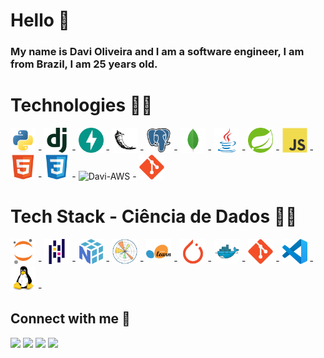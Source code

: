 <div>
  <h1>Hello 👋</h1>
</div>

<h3>My name is Davi Oliveira and I am a software engineer, I am from Brazil, I am 25 years old.</h3>

<div>
  <h1>Technologies 👨‍💻 </h1>
</div>

<img alt="Davi-Python" heigth="30" width="40" src="https://raw.githubusercontent.com/devicons/devicon/master/icons/python/python-original.svg"/> - 
<img alt="Davi-Django" heigth="30" width="40" src="https://raw.githubusercontent.com/devicons/devicon/master/icons/django/django-plain.svg"/> - 
<img alt="Davi-FastAPI" heigth="30" width="40" src="https://raw.githubusercontent.com/devicons/devicon/master/icons/fastapi/fastapi-original.svg"/> -
<img alt="Davi-Flask" heigth="30" width="40" src="https://raw.githubusercontent.com/devicons/devicon/master/icons/flask/flask-original.svg"/> -
<img alt="Davi-Postgresql" heigth="30" width="40" src="https://raw.githubusercontent.com/devicons/devicon/master/icons/postgresql/postgresql-original.svg"/> -
<img alt="Davi-Mongodb" heigth="30" width="40" src="https://raw.githubusercontent.com/devicons/devicon/master/icons/mongodb/mongodb-original.svg"/> -
<img alt="Davi-Java" heigth="30" width="40" src="https://raw.githubusercontent.com/devicons/devicon/master/icons/java/java-original.svg"/> -
<img alt="Davi-SpringBoot" heigth="30" width="40" src="https://raw.githubusercontent.com/devicons/devicon/master/icons/spring/spring-original.svg"/> -
<img alt="Davi-JavaScript" heigth="30" width="40" src="https://raw.githubusercontent.com/devicons/devicon/master/icons/javascript/javascript-original.svg"/> -
<img alt="Davi-html" heigth="30" width="40" src="https://raw.githubusercontent.com/devicons/devicon/master/icons/html5/html5-original.svg"/> -
<img alt="Davi-css" heigth="30" width="40" src="https://raw.githubusercontent.com/devicons/devicon/master/icons/css3/css3-original.svg"/> -
<img alt="Davi-AWS" heigth="30" width="40" src="https://www.pngplay.com/wp-content/uploads/3/Amazon-Web-Services-AWS-Logo-Transparent-PNG.png"/> -
<img alt="Davi-Git" heigth="30" width="40" src="https://raw.githubusercontent.com/devicons/devicon/master/icons/git/git-original.svg"/>

<div>
  <h1>Tech Stack - Ciência de Dados 👨‍💻 </h1>
</div>

  <img src="https://raw.githubusercontent.com/devicons/devicon/master/icons/jupyter/jupyter-original.svg" alt="Jupyter" width="40" height="40"/> -
  <img src="https://raw.githubusercontent.com/devicons/devicon/master/icons/pandas/pandas-original.svg" alt="Pandas" width="40" height="40"/> - 
  <img src="https://raw.githubusercontent.com/devicons/devicon/master/icons/numpy/numpy-original.svg" alt="NumPy" width="40" height="40"/> - 
  <img src="https://raw.githubusercontent.com/devicons/devicon/master/icons/matplotlib/matplotlib-original.svg" alt="Matplotlib" width="40" height="40"/> -
  <img src="https://raw.githubusercontent.com/devicons/devicon/master/icons/scikitlearn/scikitlearn-original.svg" alt="Scikit-learn" width="40" height="40"/> - 
  <img src="https://raw.githubusercontent.com/devicons/devicon/master/icons/pytorch/pytorch-original.svg" alt="PyTorch" width="40" height="40"/> - 
  <img src="https://raw.githubusercontent.com/devicons/devicon/master/icons/docker/docker-original.svg" alt="Docker" width="40" height="40"/> - 
  <img src="https://raw.githubusercontent.com/devicons/devicon/master/icons/git/git-original.svg" alt="Git" width="40" height="40"/> -
  <img src="https://raw.githubusercontent.com/devicons/devicon/master/icons/vscode/vscode-original.svg" alt="VS Code" width="40" height="40"/> -
  <img src="https://raw.githubusercontent.com/devicons/devicon/master/icons/linux/linux-original.svg" alt="Linux" width="40" height="40"/> - 


<div>
  <h2>Connect with me 📲</h2>
</div>

<a href="https://www.linkedin.com/in/davi-oliveira-725950192/" target="_blank"><img src="https://img.shields.io/badge/-LinkedIn-%230077B5?style=for-the-badge&logo=linkedin&logoColor=white" target="_blank"></a>
<a href="https://www.instagram.com/davioliveira_es/?hl=pt-br" target="_blank"><img src="https://img.shields.io/badge/Instagram-E4405F?style=for-the-badge&logo=instagram&logoColor=white" target="_blank"></a>
<a href="https://discord.com/channels/@Davi Oliveira#5878" target="_blank"><img src="https://img.shields.io/badge/Discord-7289DA?style=for-the-badge&logo=discord&logoColor=white" target="_blank"></a> 
<a href="mailto:davioliveiraes7@gmail.com"><img src="https://img.shields.io/badge/-Gmail-%23333?style=for-the-badge&logo=gmail&logoColor=white" target="_blank"></a>
